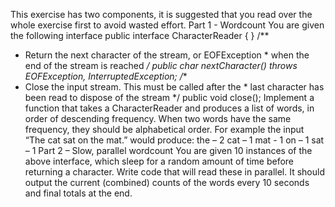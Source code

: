 This exercise has two components, it is suggested that you read over the whole exercise first to avoid wasted effort.
Part 1 - Wordcount
You are given the following interface
public interface CharacterReader {
}
/**
* Return the next character of the stream, or EOFException * when the end of the stream is reached
*/
public char nextCharacter() throws EOFException, InterruptedException;
/**
* Close the input stream. This must be called after the * last character has been read to dispose of the stream */
public void close();
Implement a function that takes a CharacterReader and produces a list of words, in order of descending frequency. When two words have the same frequency, they should be alphabetical order.
For example the input “The cat sat on the mat.” would produce:
the – 2
cat – 1
mat - 1
on – 1
sat – 1
Part 2 – Slow, parallel wordcount
You are given 10 instances of the above interface, which sleep for a random amount of time before returning a character. Write code that will read these in parallel. It should output the current (combined) counts of the words every 10 seconds and final totals at the end.
